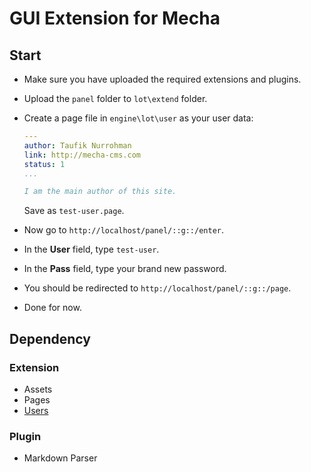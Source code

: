 GUI Extension for Mecha
=======================

Start
-----

 - Make sure you have uploaded the required extensions and plugins.
 - Upload the `panel` folder to `lot\extend` folder.
 - Create a page file in `engine\lot\user` as your user data:

   ~~~ .yaml
   ---
   author: Taufik Nurrohman
   link: http://mecha-cms.com
   status: 1
   ...

   I am the main author of this site.
   ~~~

   Save as `test-user.page`.
 - Now go to `http://localhost/panel/::g::/enter`.
 - In the **User** field, type `test-user`.
 - In the **Pass** field, type your brand new password.
 - You should be redirected to `http://localhost/panel/::g::/page`.
 - Done for now.

Dependency
----------

### Extension

 - Assets
 - Pages
 - [Users](https://github.com/mecha-cms/extend.user)

### Plugin

 - Markdown Parser